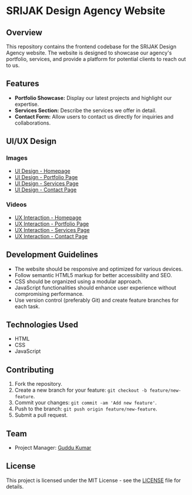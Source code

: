 # SRIJAK Design Agency Website

## Overview

This repository contains the frontend codebase for the SRIJAK Design Agency website. The website is designed to showcase our agency's portfolio, services, and provide a platform for potential clients to reach out to us.

## Features

- **Portfolio Showcase:** Display our latest projects and highlight our expertise.
- **Services Section:** Describe the services we offer in detail.
- **Contact Form:** Allow users to contact us directly for inquiries and collaborations.

## UI/UX Design

### Images

- [UI Design - Homepage](https://www.figma.com/proto/InnR3derHgmKlu31pblJvq/Untitled?page-id=0%3A1&type=design&node-id=1-40&viewport=378%2C211%2C0.16&t=FnCbQmCke3j4Q3SH-1&scaling=min-zoom&starting-point-node-id=1%3A40&mode=design)
- [UI Design - Portfolio Page](link_to_portfolio_ui_image)
- [UI Design - Services Page](link_to_services_ui_image)
- [UI Design - Contact Page](link_to_contact_ui_image)

### Videos

- [UX Interaction - Homepage](link_to_homepage_ux_video)
- [UX Interaction - Portfolio Page](link_to_portfolio_ux_video)
- [UX Interaction - Services Page](link_to_services_ux_video)
- [UX Interaction - Contact Page](link_to_contact_ux_video)

## Development Guidelines

- The website should be responsive and optimized for various devices.
- Follow semantic HTML5 markup for better accessibility and SEO.
- CSS should be organized using a modular approach.
- JavaScript functionalities should enhance user experience without compromising performance.
- Use version control (preferably Git) and create feature branches for each task.

## Technologies Used

- HTML
- CSS
- JavaScript

## Contributing

1. Fork the repository.
2. Create a new branch for your feature: `git checkout -b feature/new-feature`.
3. Commit your changes: `git commit -am 'Add new feature'`.
4. Push to the branch: `git push origin feature/new-feature`.
5. Submit a pull request.

## Team

- Project Manager: [Guddu Kumar](link_to_profile)
<!-- - Frontend Developer: [Developer 1](link_to_profile), [Developer 2](link_to_profile), ...
- UX/UI Designer: [Designer Name](link_to_profile) -->

## License

This project is licensed under the MIT License - see the [LICENSE](LICENSE) file for details.
